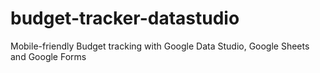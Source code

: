 # budget-tracker-datastudio
Mobile-friendly Budget tracking with Google Data Studio, Google Sheets and  Google Forms
